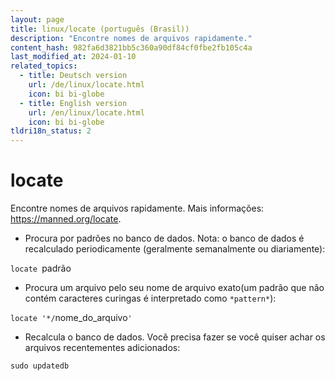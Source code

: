 ```yaml
---
layout: page
title: linux/locate (português (Brasil))
description: "Encontre nomes de arquivos rapidamente."
content_hash: 982fa6d3821bb5c360a90df84cf0fbe2fb105c4a
last_modified_at: 2024-01-10
related_topics:
  - title: Deutsch version
    url: /de/linux/locate.html
    icon: bi bi-globe
  - title: English version
    url: /en/linux/locate.html
    icon: bi bi-globe
tldri18n_status: 2
---
```

# locate

Encontre nomes de arquivos rapidamente.
Mais informações: <https://manned.org/locate>.

- Procura por padrões no banco de dados. Nota: o banco de dados é recalculado periodicamente (geralmente semanalmente ou diariamente):

`locate `<span class="tldr-var badge badge-pill bg-dark-lm bg-white-dm text-white-lm text-dark-dm font-weight-bold">padrão</span>

- Procura um arquivo pelo seu nome de arquivo exato(um padrão que não contém caracteres curingas é interpretado como `*pattern*`):

`locate '*/`<span class="tldr-var badge badge-pill bg-dark-lm bg-white-dm text-white-lm text-dark-dm font-weight-bold">nome_do_arquivo</span>`'`

- Recalcula o banco de dados. Você precisa fazer se você quiser achar os arquivos recentementes adicionados:

`sudo updatedb`
